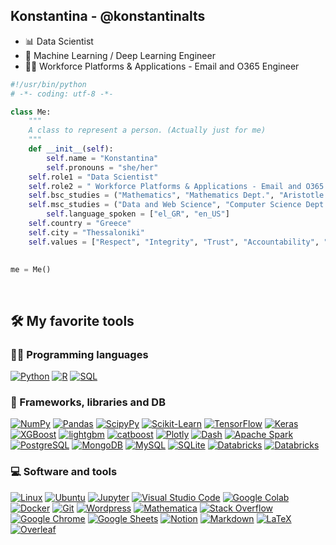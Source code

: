 <!--
**konstantinalts/konstantinalts** is a ✨ _special_ ✨ repository because its `README.md` (this file) appears on your GitHub profile.

Here are some ideas to get you started:

- 🔭 I’m currently working on ...
- 🌱 I’m currently learning ...
- 👯 I’m looking to collaborate on ...
- 🤔 I’m looking for help with ...
- 💬 Ask me about ...
- 📫 How to reach me: ...
- 😄 Pronouns: ...
- ⚡ Fun fact: ...
![Banner Image](https://github.com/papaemman/papaemman/blob/main/assets/header_image.png)

-->



 

## Konstantina - @konstantinalts
- 📊 Data Scientist
- 🧠 Machine Learning / Deep Learning Engineer
- 👨‍💻 Workforce Platforms & Applications - Email and O365 Engineer

```python
#!/usr/bin/python
# -*- coding: utf-8 -*-

class Me:
    """
    A class to represent a person. (Actually just for me)
    """
    def __init__(self):
        self.name = "Konstantina"
        self.pronouns = "she/her"
	self.role1 = "Data Scientist"
	self.role2 = " Workforce Platforms & Applications - Email and O365 Engineer"
	self.bsc_studies = ("Mathematics", "Mathematics Dept.", "Aristotle University of Thessaloniki")
	self.msc_studies = ("Data and Web Science", "Computer Science Dept.", "Aristotle University of Thessaloniki")
        self.language_spoken = ["el_GR", "en_US"]
	self.country = "Greece"
	self.city = "Thessaloniki"
	self.values = ["Respect", "Integrity", "Trust", "Accountability", "Passion", "Innovation", "Quality", "Teamwork", "Leadership", "Constant Improvement", "Continuous Learning"]
				

me = Me()
```

<br>

## 🛠️ My favorite tools


### 👨‍💻 Programming languages

<p>
    <a href="https://github.com/search?q=user%3Apapaemman+language%3Apython"><img alt="Python" src="https://img.shields.io/badge/Python-3476ab.svg?logo=python&logoColor=ffd542"></a>
    <a href="https://github.com/search?q=user%3Apapaemman+language%3Ar"><img alt="R" src="https://img.shields.io/badge/R-276DC3.svg?logo=r&logoColor=white"></a>
    <a href="https://github.com/search?q=user%3Apapaemman+language%3Asql"><img alt="SQL" src="https://custom-icon-badges.herokuapp.com/badge/SQL-025E8C.svg?logo=database&logoColor=white"></a>
</p>

### 🧰 Frameworks, libraries and DB

<p>
    <a href="https://numpy.org/"><img alt="NumPy" src="https://img.shields.io/badge/Numpy-4d77cf.svg?logo=numpy&logoColor=white"></a>
    <a href="https://pandas.pydata.org/"><img alt="Pandas" src="https://img.shields.io/badge/Pandas-150458.svg?logo=pandas&logoColor=white"></a>
    <a href="https://www.scipy.org/"><img alt="ScipyPy" src="https://img.shields.io/badge/SciPy-blue.svg?logo=SciPy&logoColor=white"></a>
    <a href="https://scikit-learn.org/stable/index.html"><img alt="Scikit-Learn" src="https://img.shields.io/badge/scikitlearn-3499cd.svg?logo=scikit-learn&logoColor=fa9b3b"></a>
    <a href="https://www.tensorflow.org/"><img alt="TensorFlow" src="https://img.shields.io/badge/TensorFlow-FF6F00.svg?logo=TensorFlow&logoColor=white"></a>
    <a href="https://keras.io/"><img alt="Keras" src="https://img.shields.io/badge/Keras-D00000.svg?logo=Keras&logoColor=white"></a>
    <a href="https://xgboost.readthedocs.io/en/latest/"><img alt="XGBoost" src="https://img.shields.io/badge/XGBoost-337ab7.svg?logo=xgboost&logoColor=white"></a>
    <a href="https://lightgbm.readthedocs.io/en/latest/"><img alt="lightgbm" src="https://img.shields.io/badge/LightGBM-2980b9.svg?logo=xgboost&logoColor=333333"></a>   
    <a href="https://catboost.ai//"><img alt="catboost" src="https://img.shields.io/badge/catboost-ffcc00.svg?logo=catboostai&logoColor=333333"></a>
    <a href="https://plotly.com/"><img alt="Plotly" src="https://img.shields.io/badge/Plotly-3c4c74.svg?logo=plotly&logoColor=white"></a>
    <a href="https://plotly.com/dash/"><img alt="Dash" src="https://img.shields.io/badge/Dash-9ca4bc.svg?logo=dash&logoColor=white"></a>
    <a href="https://spark.apache.org/"><img alt="Apache Spark" src="https://img.shields.io/badge/Spark-e36b1a.svg?logo=apache%20spark&logoColor=white"></a>
    <a href="https://www.postgresql.org/"><img alt="PostgreSQL" src ="https://img.shields.io/badge/PostgreSQL-316192.svg?logo=postgresql&logoColor=white"></a>
    <a href="https://www.mongodb.com/"><img alt="MongoDB" src ="https://img.shields.io/badge/MongoDB-4ea94b.svg?logo=mongodb&logoColor=white"></a>
    <a href="https://www.mysql.com/"><img alt="MySQL" src="https://img.shields.io/badge/MySQL-00f.svg?logo=mysql&logoColor=white"></a>
    <a href="https://www.sqlite.org/index.html"><img alt="SQLite" src ="https://img.shields.io/badge/SQLite-07405e.svg?logo=sqlite&logoColor=white"></a>
    <a href="https://databricks.com/"><img alt="Databricks" src ="https://img.shields.io/badge/Databricks-fc3424.svg?logo=databricks&logoColor=white"></a>
    <a href="https://fastapi.tiangolo.com/"><img alt="Databricks" src ="https://img.shields.io/badge/FastAPI-black.svg?logo=fastapi&logoColor=white"></a>
</p>


### 💻 Software and tools

<p>
   <a href="https://www.linux.org/"><img alt="Linux" src="https://img.shields.io/badge/Linux-black.svg?logo=linux&logoColor=white"></a>
   <a href="https://ubuntu.com/"><img alt="Ubuntu" src="https://img.shields.io/badge/Ubuntu-dd4814.svg?logo=ubuntu&logoColor=white"></a>
   <a href="https://jupyter.org/"><img alt="Jupyter" src="https://img.shields.io/badge/Jupyter-F37626.svg?logo=Jupyter&logoColor=white"></a>
    <a href="https://code.visualstudio.com/"><img alt="Visual Studio Code" src="https://img.shields.io/badge/Visual%20Studio%20Code-4db3f3.svg?logo=visual-studio-code&logoColor=white"></a>
    <a href="https://colab.research.google.com/?utm_source=scs-index"><img alt="Google Colab" src="https://img.shields.io/badge/Google%20Colab-black.svg?logo=google%20colab&logoColor=ffd936"></a>
    <a href="https://www.docker.com/"><img alt="Docker" src="https://img.shields.io/badge/Docker-2496ed.svg?logo=docker&logoColor=white"></a>
    <a href="https://git-scm.com/"><img alt="Git" src="https://img.shields.io/badge/Git-F05033.svg?logo=git&logoColor=white"></a>
    <a href="https://wordpress.org/"><img alt="Wordpress" src="https://img.shields.io/badge/Wordpress-21759B?logo=wordpress&logoColor=white"></a>
    <a href="https://www.wolfram.com/mathematica/"><img alt="Mathematica" src="https://img.shields.io/badge/Mathematica-DD1100.svg?logo=wolfram-mathematica&logoColor=white"></a>
    <a href="https://stackoverflow.com/"><img alt="Stack Overflow" src="https://img.shields.io/badge/-Stack%20Overflow-FE7A16?logo=stack-overflow&logoColor=white"></a>
    <a href="https://www.google.com/intl/el_GR/chrome/"><img alt="Google Chrome" src="https://img.shields.io/badge/Google%20Chrome-blue.svg?logo=google%20chrome&logoColor=red"></a>
    <a href="https://www.google.com/sheets/about/"><img alt="Google Sheets" src="https://img.shields.io/badge/Google%20Sheets-34A853.svg?logo=google%20sheets&logoColor=white"></a>
    <a href="https://www.notion.so/"><img alt="Notion" src="https://img.shields.io/badge/Notion-010101.svg?logo=notion&logoColor=white"></a>
    <a href="https://www.markdownguide.org/"><img alt="Markdown" src="https://img.shields.io/badge/Markdown-000000.svg?logo=markdown&logoColor=white"></a>
    <a href="https://www.latex-project.org/"><img alt="LaTeX" src="https://img.shields.io/badge/LaTeX-008080.svg?logo=LaTeX&logoColor=white"></a>
    <a href="https://www.overleaf.com/"><img alt="Overleaf" src="https://img.shields.io/badge/Overleaf-green.svg?logo=overleaf&logoColor=white"></a>
   
</p>


<br>


<!-- <h2 align='center'>🔥<i>Stay hungry</i>🔥</h2> -->

